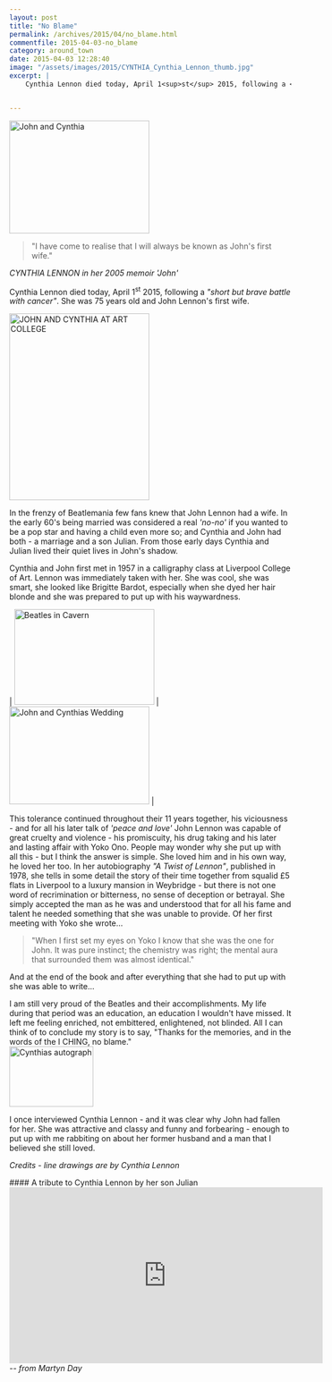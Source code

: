 ```yaml
---
layout: post
title: "No Blame"
permalink: /archives/2015/04/no_blame.html
commentfile: 2015-04-03-no_blame
category: around_town
date: 2015-04-03 12:28:40
image: "/assets/images/2015/CYNTHIA_Cynthia_Lennon_thumb.jpg"
excerpt: |
    Cynthia Lennon died today, April 1<sup>st</sup> 2015, following a <em>"short but brave battle with cancer"</em>. She was 75 years old and John Lennon's first wife.


---
```


<a href="/assets/images/2015/CYNTHIA_John-and-Cynthia.jpg" title="See larger version of - John and Cynthia"><img src="/assets/images/2015/CYNTHIA_John-and-Cynthia_thumb.jpg" width="250" height="202" alt="John and Cynthia" class="photo right" /></a>

> "I have come to realise that I will always be known as John's first wife."

<cite>CYNTHIA LENNON in her 2005 memoir <em>'John'</em></cite>

Cynthia Lennon died today, April 1<sup>st</sup> 2015, following a <em>"short but brave battle with cancer"</em>. She was 75 years old and John Lennon's first wife.

<a href="/assets/images/2015/CYNTHIA_JOHN_AND_CYNTHIA_AT_ART_COLLEGE.jpg" title="See larger version of - JOHN AND CYNTHIA AT ART COLLEGE"><img src="/assets/images/2015/CYNTHIA_JOHN_AND_CYNTHIA_AT_ART_COLLEGE_thumb.jpg" width="250" height="334" alt="JOHN AND CYNTHIA AT ART COLLEGE" class="photo right" /></a>

In the frenzy of Beatlemania few fans knew that John Lennon had a wife. In the early 60's being married was considered a real <em>'no-no'</em> if you wanted to be a pop star and having a child even more so; and Cynthia and John had both - a marriage and a son Julian. From those early days Cynthia and Julian lived their quiet lives in John's shadow.

Cynthia and John first met in 1957 in a calligraphy class at Liverpool College of Art. Lennon was immediately taken with her. She was cool, she was smart, she looked like Brigitte Bardot, especially when she dyed her hair blonde and she was prepared to put up with his waywardness.


| <a href="/assets/images/2015/CYNTHIA_Beatles_in_Cavern.JPG" title="See larger version of - Beatles in Cavern"><img src="/assets/images/2015/CYNTHIA_Beatles_in_Cavern_thumb.JPG" width="250" height="171" alt="Beatles in Cavern" class="photo" /></a> | <a href="/assets/images/2015/CYNTHIA_John_and_Cynthias_Wedding.JPG" title="See larger version of - John and Cynthias Wedding"><img src="/assets/images/2015/CYNTHIA_John_and_Cynthias_Wedding_thumb.JPG" width="250" height="175" alt="John and Cynthias Wedding" class="photo " /></a> |

This tolerance continued throughout their 11 years together, his viciousness - and for all his later talk of <em>'peace and love'</em> John Lennon was capable of great cruelty and violence - his promiscuity, his drug taking and his later and lasting affair with Yoko Ono. People may wonder why she put up with all this - but I think the answer is simple. She loved him and in his own way, he loved her too. In her autobiography <em>"A Twist of Lennon"</em>, published in 1978, she tells in some detail the story of their time together from squalid £5 flats in Liverpool to a luxury mansion in Weybridge - but there is not one word of recrimination or bitterness, no sense of deception or betrayal. She simply accepted the man as he was and understood that for all his fame and talent he needed something that she was unable to provide. Of her first meeting with Yoko she wrote...

> "When I first set my eyes on Yoko I know that she was the one for John. It was pure instinct; the chemistry was right; the mental aura that surrounded them was almost identical."

And at the end of the book and after everything that she had to put up with she was able to write...

<div markdown="1" class="letter">
I am still very proud of the Beatles and their accomplishments. My life during that period was an education, an education I wouldn't have missed. It left me feeling enriched, not embittered, enlightened, not blinded. All I can think of to conclude my story is to say, "Thanks for the memories, and in the words of the I CHING, no blame."

</div>
<a href="/assets/images/2015/CYNTHIA_Cynthias_autograph.JPG" title="See larger version of - Cynthias autograph"><img src="/assets/images/2015/CYNTHIA_Cynthias_autograph_thumb.JPG" width="150" height="108" alt="Cynthias autograph" class="photo right" /></a>

I once interviewed Cynthia Lennon - and it was clear why John had fallen for her. She was attractive and classy and funny and forbearing - enough to put up with me rabbiting on about her former husband and a man that I believed she still loved.

<em>Credits - line drawings are by Cynthia Lennon</em>

<div markdown="1" class="box">
#### A tribute to Cynthia Lennon by her son Julian

<iframe width="560" height="315" src="https://www.youtube-nocookie.com/embed/fsyYqJxf9Qk?rel=0" frameborder="0" allowfullscreen>
</iframe>
</div>
<cite>-- from Martyn Day</cite>
